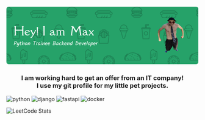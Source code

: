 ![REHeader](header.png)
<br>
<h3 align="center">I am working hard to get an offer from an IT company!<br>
I use my git profile for my little pet projects.
</h3>
<!-- <p> -->
<!-- <img src="https://github.com/kohiry/kohiry/raw/main/Django.svg" height="60" style="vertical-align:down; margin:4px" alt="Django"> -->
<!-- <img src="https://github.com/kohiry/kohiry/raw/main/Docker.svg" height="60" style="vertical-align:down; margin:4px" alt="Docker"> -->
<!-- <img src="https://github.com/kohiry/kohiry/raw/main/PostgreSQL.svg" height="60" style="vertical-align:down; margin:4px" alt="Postgre"> -->
<!-- <img src="https://github.com/kohiry/kohiry/raw/main/Python.svg" height="60" style="vertical-align:down; margin:4px" alt="Python"> -->
<!-- </p> -->

![python](https://img.shields.io/badge/python-%233776AB.svg?style=for-the-badge&logo=python&logoColor=white)
![django](https://img.shields.io/badge/django-%23092E20.svg?style=for-the-badge&logo=django&logoColor=white)
![fastapi](https://img.shields.io/badge/fastapi-%2300C7B7.svg?style=for-the-badge&logo=fastapi&logoColor=white)
![docker](https://img.shields.io/badge/docker-%230db7ed.svg?style=for-the-badge&logo=docker&logoColor=white)

![LeetCode Stats](https://leetcard.jacoblin.cool/kohiru?theme=dark&font=Rubik)

